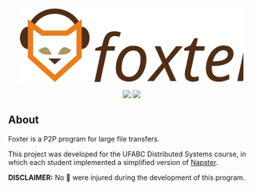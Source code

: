 <p align="center">
  <a href="https://github.com/pi-etro/foxter">
    <img src="https://raw.githubusercontent.com/pi-etro/foxter/main/img/foxter.svg" width="456">
  </a>
</p>
<p align="center">
    <a href="https://www.java.com" alt="Made with Java">
        <img src="https://img.shields.io/badge/Made%20with-Java-B07219.svg" /></a>
    <a href="https://www.gnu.org/licenses/gpl-3.0.html" alt="GPLv3">
        <img src="https://img.shields.io/badge/License-GPLv3-CB0000.svg" /></a>
</p>

## About

Foxter is a P2P program for large file transfers.

This project was developed for the UFABC Distributed Systems course, in which each student implemented a simplified version of [Napster](https://en.wikipedia.org/wiki/Napster_(pay_service)).

**DISCLAIMER:** No 🦊 were injured during the development of this program.

